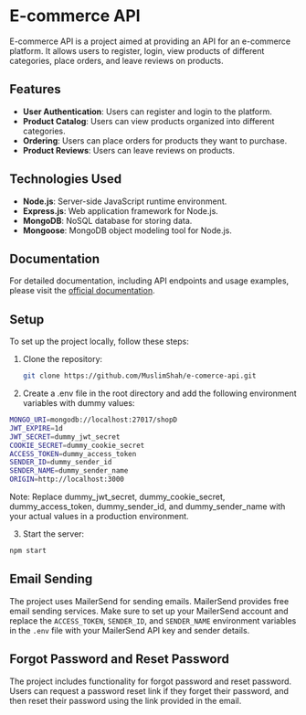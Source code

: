 # E-commerce API

E-commerce API is a project aimed at providing an API for an e-commerce platform. It allows users to register, login, view products of different categories, place orders, and leave reviews on products.

## Features

- **User Authentication**: Users can register and login to the platform.
- **Product Catalog**: Users can view products organized into different categories.
- **Ordering**: Users can place orders for products they want to purchase.
- **Product Reviews**: Users can leave reviews on products.

## Technologies Used

- **Node.js**: Server-side JavaScript runtime environment.
- **Express.js**: Web application framework for Node.js.
- **MongoDB**: NoSQL database for storing data.
- **Mongoose**: MongoDB object modeling tool for Node.js.

## Documentation

For detailed documentation, including API endpoints and usage examples, please visit the [official documentation](https://e-comerce-api.cyclic.app).

## Setup

To set up the project locally, follow these steps:

1. Clone the repository:
   ```bash
   git clone https://github.com/MuslimShah/e-comerce-api.git
   ```
2. Create a .env file in the root directory and add the following environment variables with dummy values:

```bash
MONGO_URI=mongodb://localhost:27017/shopD
JWT_EXPIRE=1d
JWT_SECRET=dummy_jwt_secret
COOKIE_SECRET=dummy_cookie_secret
ACCESS_TOKEN=dummy_access_token
SENDER_ID=dummy_sender_id
SENDER_NAME=dummy_sender_name
ORIGIN=http://localhost:3000

```

Note: Replace dummy_jwt_secret, dummy_cookie_secret, dummy_access_token, dummy_sender_id, and dummy_sender_name with your actual values in a production environment.

3. Start the server:

```bash
npm start
```

## Email Sending

The project uses MailerSend for sending emails. MailerSend provides free email sending services. Make sure to set up your MailerSend account and replace the `ACCESS_TOKEN`, `SENDER_ID`, and `SENDER_NAME` environment variables in the `.env` file with your MailerSend API key and sender details.

## Forgot Password and Reset Password

The project includes functionality for forgot password and reset password. Users can request a password reset link if they forget their password, and then reset their password using the link provided in the email.
